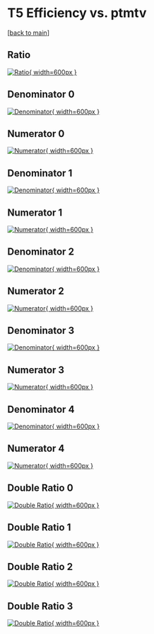 # T5 Efficiency vs. ptmtv

[[back to main](./)]



## Ratio

[![Ratio](../mtv/var/T5_xtr_11_1_eff_ptmtv.png){ width=600px }](../mtv/var/T5_xtr_11_1_eff_ptmtv.pdf)

## Denominator 0

[![Denominator](../mtv/den/T5_xtr_11_1_eff_ptmtv_den0.png){ width=600px }](../mtv/den/T5_xtr_11_1_eff_ptmtv_den0.pdf)

## Numerator 0

[![Numerator](../mtv/num/T5_xtr_11_1_eff_ptmtv_num0.png){ width=600px }](../mtv/num/T5_xtr_11_1_eff_ptmtv_num0.pdf)

## Denominator 1

[![Denominator](../mtv/den/T5_xtr_11_1_eff_ptmtv_den1.png){ width=600px }](../mtv/den/T5_xtr_11_1_eff_ptmtv_den1.pdf)

## Numerator 1

[![Numerator](../mtv/num/T5_xtr_11_1_eff_ptmtv_num1.png){ width=600px }](../mtv/num/T5_xtr_11_1_eff_ptmtv_num1.pdf)

## Denominator 2

[![Denominator](../mtv/den/T5_xtr_11_1_eff_ptmtv_den2.png){ width=600px }](../mtv/den/T5_xtr_11_1_eff_ptmtv_den2.pdf)

## Numerator 2

[![Numerator](../mtv/num/T5_xtr_11_1_eff_ptmtv_num2.png){ width=600px }](../mtv/num/T5_xtr_11_1_eff_ptmtv_num2.pdf)

## Denominator 3

[![Denominator](../mtv/den/T5_xtr_11_1_eff_ptmtv_den3.png){ width=600px }](../mtv/den/T5_xtr_11_1_eff_ptmtv_den3.pdf)

## Numerator 3

[![Numerator](../mtv/num/T5_xtr_11_1_eff_ptmtv_num3.png){ width=600px }](../mtv/num/T5_xtr_11_1_eff_ptmtv_num3.pdf)

## Denominator 4

[![Denominator](../mtv/den/T5_xtr_11_1_eff_ptmtv_den4.png){ width=600px }](../mtv/den/T5_xtr_11_1_eff_ptmtv_den4.pdf)

## Numerator 4

[![Numerator](../mtv/num/T5_xtr_11_1_eff_ptmtv_num4.png){ width=600px }](../mtv/num/T5_xtr_11_1_eff_ptmtv_num4.pdf)

## Double Ratio 0

[![Double Ratio](../mtv/ratio/T5_xtr_11_1_eff_ptmtv_ratio0.png){ width=600px }](../mtv/ratio/T5_xtr_11_1_eff_ptmtv_ratio0.pdf)

## Double Ratio 1

[![Double Ratio](../mtv/ratio/T5_xtr_11_1_eff_ptmtv_ratio1.png){ width=600px }](../mtv/ratio/T5_xtr_11_1_eff_ptmtv_ratio1.pdf)

## Double Ratio 2

[![Double Ratio](../mtv/ratio/T5_xtr_11_1_eff_ptmtv_ratio2.png){ width=600px }](../mtv/ratio/T5_xtr_11_1_eff_ptmtv_ratio2.pdf)

## Double Ratio 3

[![Double Ratio](../mtv/ratio/T5_xtr_11_1_eff_ptmtv_ratio3.png){ width=600px }](../mtv/ratio/T5_xtr_11_1_eff_ptmtv_ratio3.pdf)

